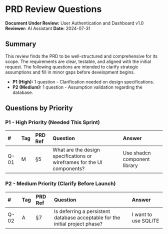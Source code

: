 # PRD Review Questions

**Document Under Review:** User Authentication and Dashboard v1.0
**Reviewer:** AI Assistant
**Date:** 2024-07-31

## Summary

This review finds the PRD to be well-structured and comprehensive for its scope. The requirements are clear, testable, and aligned with the initial request. The following questions are intended to clarify strategic assumptions and fill in minor gaps before development begins.

- **P1 (High):** 1 question - Clarification needed on design specifications.
- **P2 (Medium):** 1 question - Assumption validation regarding the database.

## Questions by Priority

### P1 - High Priority (Needed This Sprint)

| #    | Tag | PRD Ref | Question                                                                | Answer                       |
| :--- | :-- | :------ | :---------------------------------------------------------------------- | :--------------------------- |
| Q-01 | M   | §5      | What are the design specifications or wireframes for the UI components? | Use shadcn component library |

### P2 - Medium Priority (Clarify Before Launch)

| #    | Tag | PRD Ref | Question                                                                     | Answer               |
| :--- | :-- | :------ | :--------------------------------------------------------------------------- | :------------------- |
| Q-02 | A   | §7      | Is deferring a persistent database acceptable for the initial project phase? | I want to use SQLITE |
